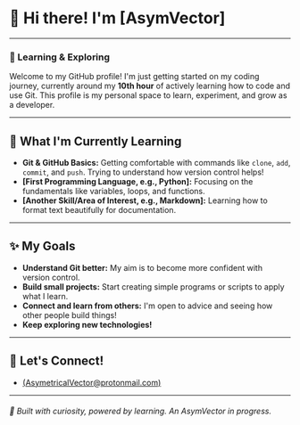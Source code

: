 # 👋 Hi there! I'm [AsymVector]

---
### 🚀 Learning & Exploring

Welcome to my GitHub profile! I'm just getting started on my coding journey, currently around my **10th hour** of actively learning how to code and use Git. This profile is my personal space to learn, experiment, and grow as a developer.

---

## 🌱 **What I'm Currently Learning**

* **Git & GitHub Basics:** Getting comfortable with commands like `clone`, `add`, `commit`, and `push`. Trying to understand how version control helps!
* **[First Programming Language, e.g., Python]:** Focusing on the fundamentals like variables, loops, and functions.
* **[Another Skill/Area of Interest, e.g., Markdown]:** Learning how to format text beautifully for documentation.

---

## ✨ **My Goals**

* **Understand Git better:** My aim is to become more confident with version control.
* **Build small projects:** Start creating simple programs or scripts to apply what I learn.
* **Connect and learn from others:** I'm open to advice and seeing how other people build things!
* **Keep exploring new technologies!**

---

## 💬 **Let's Connect!**

* [(AsymetricalVector@protonmail.com)](AsymetricalVector@protonmail.com)

---
###### 🌟 Built with curiosity, powered by learning. An AsymVector in progress.
